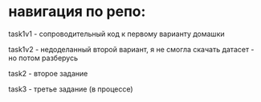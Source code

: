 # навигация по репо:

task1v1 - сопроводительный код к первому варианту домашки

task1v2 - недоделанный второй вариант, я не смогла скачать датасет - но потом разберусь

task2 - второе задание

task3 - третье задание (в процессе)
